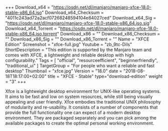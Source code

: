 +++
Download_x64 = "https://osdn.net/dl/manjaro/manjaro-xfce-18.0-stable-x86_64.iso"
Download_x64_Checksum = "4011c243ad72a2acf07268248594104e84027ced"
Download_x64_Sig = "https://osdn.net/dl/manjaro/manjaro-xfce-18.0-stable-x86_64.iso.sig"
Download_x64_Torrent = "https://osdn.net/dl/manjaro/manjaro-xfce-18.0-stable-x86_64.iso.torrent"
Download_x86 = ""
Download_x86_Checksum = ""
Download_x86_Sig = ""
Download_x86_Torrent = ""
Name = "XFCE Edition"
Screenshot = "xfce-full.jpg"
Youtube = "zb_9tc-DiIs"
ShortDescription = "This edition is supported by the Manjaro team and comes with XFCE, a lightweight and reliable desktop with high configurability."
Tags = [ "official", "resourceefficient", "beginnerfriendly", "traditional_ui" ]
TargetGroup = "For people who want a reliable and fast desktop"
Thumbnail = "xfce.jpg"
Version = "18.0"
date = "2018-08-18T18:17:00+02:00"
title = "XFCE - Stable"
type="download-edition"
weight = "3"
+++

Xfce is a lightweight desktop environment for UNIX-like operating systems. It aims to be fast and low on system resources, while still being visually appealing and user friendly. Xfce embodies the traditional UNIX philosophy of modularity and re-usability. It consists of a number of components that provide the full functionality one can expect of a modern desktop environment. They are packaged separately and you can pick among the available packages to create the optimal personal working environment.

